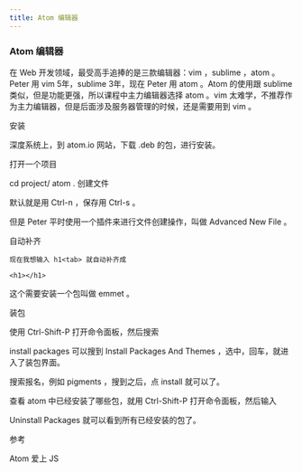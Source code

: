 ```yaml
---
title: Atom 编辑器
---
```


### Atom 编辑器


在 Web 开发领域，最受高手追捧的是三款编辑器：vim ，sublime ，atom 。Peter 用 vim 5年，sublime 3年，现在 Peter 用 atom 。Atom 的使用跟 sublime 类似，但是功能更强，所以课程中主力编辑器选择 atom 。vim 太难学，不推荐作为主力编辑器，但是后面涉及服务器管理的时候，还是需要用到 vim 。

安装

深度系统上，到 atom.io 网站，下载 .deb 的包，进行安装。

打开一个项目

cd project/
atom .
创建文件

默认就是用 Ctrl-n ，保存用 Ctrl-s 。

但是 Peter 平时使用一个插件来进行文件创建操作，叫做 Advanced New File 。

自动补齐

```
现在我想输入 h1<tab> 就自动补齐成

<h1></h1>
```

这个需要安装一个包叫做 emmet 。

装包

使用 Ctrl-Shift-P 打开命令面板，然后搜索

install packages
可以搜到 Install Packages And Themes ，选中，回车，就进入了装包界面。

搜索报名，例如 pigments ，搜到之后，点 install 就可以了。

查看 atom 中已经安装了哪些包，就用 Ctrl-Shift-P 打开命令面板，然后输入

Uninstall Packages
就可以看到所有已经安装的包了。

参考

Atom 爱上 JS